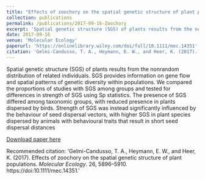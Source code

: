 ```yaml
---
title: "Effects of zoochory on the spatial genetic structure of plant populations."
collection: publications
permalink: /publications/2017-09-16-Zoochory
excerpt: 'Spatial genetic structure (SGS) of plants results from the nonrandom distribution of related individuals. SGS provides information on gene flow and spatial patterns of genetic diversity within populations. We compared the proportions of studies with SGS among groups and tested for differences in strength of SGS using Sp statistics. The presence of SGS differed among taxonomic groups, with reduced presence in plants dispersed by birds. Strength of SGS was instead significantly influenced by the behaviour of seed dispersal vectors, with higher SGS in plant species dispersed by animals with behavioural traits that result in short seed dispersal distances'
date: 2017-09-16
venue: 'Molecular Ecology'
paperurl: 'https://onlinelibrary.wiley.com/doi/full/10.1111/mec.14351'
citation: 'Gelmi-Candusso, T. A., Heymann, E. W., and Heer, K. (2017). Effects of zoochory on the spatial genetic structure of plant populations. <i>Molecular Ecology</i>. 26, 5896–5910. https://doi:10.1111/mec.14351.'
---
```

Spatial genetic structure (SGS) of plants results from the nonrandom distribution of related individuals. SGS provides information on gene flow and spatial patterns of genetic diversity within populations. We compared the proportions of studies with SGS among groups and tested for differences in strength of SGS using Sp statistics. The presence of SGS differed among taxonomic groups, with reduced presence in plants dispersed by birds. Strength of SGS was instead significantly influenced by the behaviour of seed dispersal vectors, with higher SGS in plant species dispersed by animals with behavioural traits that result in short seed dispersal distances

[Download paper here](https://onlinelibrary.wiley.com/doi/epdf/10.1111/mec.14351)

Recommended citation: 'Gelmi-Candusso, T. A., Heymann, E. W., and Heer, K. (2017). Effects of zoochory on the spatial genetic structure of plant populations. <i>Molecular Ecology</i>. 26, 5896–5910. https://doi:10.1111/mec.14351.'